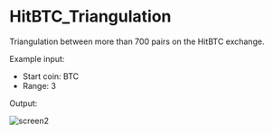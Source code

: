 # HitBTC_Triangulation
Triangulation between more than 700 pairs on the HitBTC exchange.

Example input:
 - Start coin: BTC
 - Range: 3
 
 Output:
 
<img src="https://i.ibb.co/h1gpjmd/screen2.png" alt="screen2" border="0">
